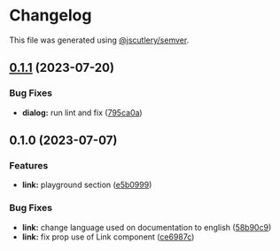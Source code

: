 # Changelog

This file was generated using [@jscutlery/semver](https://github.com/jscutlery/semver).

## [0.1.1](https://github.com/Novatics/novatics-ui/compare/link-0.1.0...link-0.1.1) (2023-07-20)


### Bug Fixes

* **dialog:** run lint and fix ([795ca0a](https://github.com/Novatics/novatics-ui/commit/795ca0a674ddebb3bb514216a223692086cb42a0))

## 0.1.0 (2023-07-07)


### Features

* **link:** playground section ([e5b0999](https://github.com/Novatics/novatics-ui/commit/e5b0999af4920ff120542fb82b34541c0f994860))


### Bug Fixes

* **link:** change language used on documentation to english ([58b90c9](https://github.com/Novatics/novatics-ui/commit/58b90c9fd19fbc7ccf9b233d817d8ce8f43953ec))
* **link:** fix prop use of Link component ([ce6987c](https://github.com/Novatics/novatics-ui/commit/ce6987c33c4cabd8597dcbd93b98989b8c4063b9))
